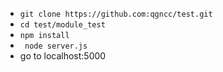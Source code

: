 - ``` git clone https://github.com:qgncc/test.git ```
- ``` cd test/module_test ```
- ``` npm install ```
- ``` node server.js```
- go to localhost:5000 
